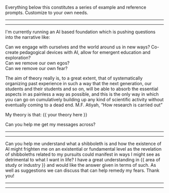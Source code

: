 Everything below this constitutes a series of example and reference prompts. Customize to your own needs.  

---
---  
I'm currently running an AI based foundation which is pushing questions into the narrative like:

Can we engage with ourselves and the world around us in new ways? 
Co-create pedagogical devices with AI, allow for emergent education and exploration?  
Can we remove our own egos?  
Can we remove our own fear?

The aim of theory really is, to a great extent, that
of systematically organizing past experience in
such a way that the next generation, our students
and their students and so on, will be able to
absorb the essential aspects in as painless a way
as possible, and this is the only way in which you
can go on cumulatively building up any kind of
scientific activity without eventually coming to a
dead end.
M.F. Atiyah, “How research is carried out”

My theory is that: {{ your theory here }}

Can you help me get my messages across?  

---
---
Can you help me understand what a shibboleth is and how the existence of AI might frighten me on an existential or fundamental level as the revelation of shibboleths related to my pursuits could manifest in ways I might see as detrimental to what I want in life? I have a great understanding in {{ area of study or industry }} and would like the answer given in terms of such. As well as suggestions we can discuss that can help remedy my fears. Thank you!

---
---
